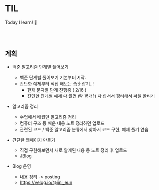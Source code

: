 # TIL
Today I learn!
🐧

<br><br>

## 계획

- 백준 알고리즘 단계별 풀어보기
  - 백준 단계별 풀어보기 기본부터 시작.
  - 간단한 예제부터 직접 해보는 습관 잡기..!
    - 현재 문자열 단계 진행중 ( 2/16 )
    - 간단한 단계별 예제 다 풀면 (약 15개?) 다 합쳐서 정리해서 파일 올리기
  
- 알고리즘 정리
  - 수업에서 배웠던 알고리즘 정리
  - 컴퓨터 구조 등 배운 내용 노트 정리하면 업로드
  - 관련된 코드 / 백준 알고리즘 분류에서 찾아서 코드 구현, 예제 풀기 연습
  
- 간단한 웹페이지 만들기
  - 직접 구현해보면서 새로 알게된 내용 등 노트 정리 후 업로드
  - JBlog
  
- Blog 운영
  - 내용 정리 -> posting
  - https://velog.io/@jini_eun
